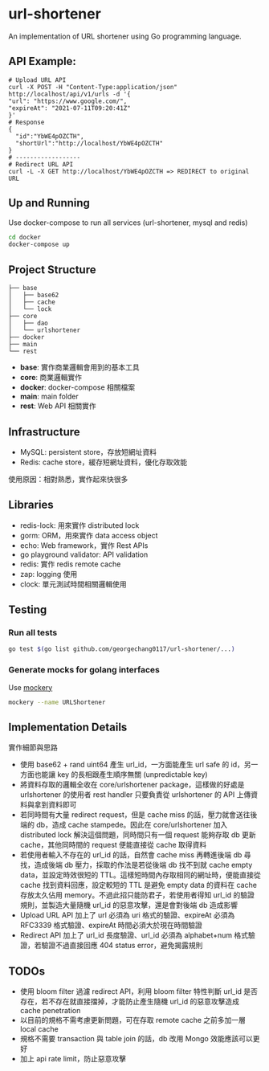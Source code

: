 # url-shortener

An implementation of URL shortener using Go programming language.

## API Example:

```
# Upload URL API
curl -X POST -H "Content-Type:application/json" http://localhost/api/v1/urls -d '{
"url": "https://www.google.com/",
"expireAt": "2021-07-11T09:20:41Z"
}'
# Response
{
  "id":"YbWE4pOZCTH",
  "shortUrl":"http://localhost/YbWE4pOZCTH"
}
# ------------------
# Redirect URL API
curl -L -X GET http://localhost/YbWE4pOZCTH => REDIRECT to original URL
```

## Up and Running

Use docker-compose to run all services (url-shortener, mysql and redis)

```bash
cd docker
docker-compose up
```

## Project Structure

```
├── base
│   ├── base62
│   ├── cache
│   └── lock
├── core
│   ├── dao
│   └── urlshortener
├── docker
├── main
└── rest
```

- **base**: 實作商業邏輯會用到的基本工具
- **core**: 商業邏輯實作
- **docker**: docker-compose 相關檔案
- **main**: main folder
- **rest**: Web API 相關實作

## Infrastructure

- MySQL: persistent store，存放短網址資料
- Redis: cache store，緩存短網址資料，優化存取效能

使用原因：相對熟悉，實作起來快很多

## Libraries

- redis-lock: 用來實作 distributed lock
- gorm: ORM，用來實作 data access object
- echo: Web framework，實作 Rest APIs
- go playground validator: API validation
- redis: 實作 redis remote cache
- zap: logging 使用
- clock: 單元測試時間相關邏輯使用

## Testing

### Run all tests

```bash
go test $(go list github.com/georgechang0117/url-shortener/...)
```

### Generate mocks for golang interfaces

Use [mockery](https://github.com/vektra/mockery)

```bash
mockery --name URLShortener
```

## Implementation Details

實作細節與思路

- 使用 base62 + rand uint64 產生 url_id，一方面能產生 url safe 的 id，另一方面也能讓 key 的長相跟產生順序無關 (unpredictable key)
- 將資料存取的邏輯全收在 core/urlshortener package，這樣做的好處是 urlshortener 的使用者 rest handler 只要負責從 urlshortener 的 API 上傳資料與拿到資料即可
- 若同時間有大量 redirect request，但是 cache miss 的話，壓力就會送往後端的 db，造成 cache stampede。因此在 core/urlshortener 加入 distributed lock 解決這個問題，同時間只有一個 request 能夠存取 db 更新 cache，其他同時間的 request 便能直接從 cache 取得資料
- 若使用者輸入不存在的 url_id 的話，自然會 cache miss 再轉進後端 db 尋找，造成後端 db 壓力，採取的作法是若從後端 db 找不到就 cache empty data，並設定時效很短的 TTL。這樣短時間內存取相同的網址時，便能直接從 cache 找到資料回應，設定較短的 TTL 是避免 empty data 的資料在 cache 存放太久佔用 memory。不過此招只能防君子，若使用者得知 url_id 的驗證規則，並製造大量隨機 url_id 的惡意攻擊，還是會對後端 db 造成影響
- Upload URL API 加上了 url 必須為 uri 格式的驗證、expireAt 必須為 RFC3339 格式驗證、expireAt 時間必須大於現在時間驗證
- Redirect API 加上了 url_id 長度驗證、url_id 必須為 alphabet+num 格式驗證，若驗證不過直接回應 404 status error，避免揭露規則

## TODOs

- 使用 bloom filter 過濾 redirect API，利用 bloom filter 特性判斷 url_id 是否存在，若不存在就直接擋掉，才能防止產生隨機 url_id 的惡意攻擊造成 cache penetration
- 以目前的規格不需考慮更新問題，可在存取 remote cache 之前多加一層 local cache
- 規格不需要 transaction 與 table join 的話，db 改用 Mongo 效能應該可以更好
- 加上 api rate limit，防止惡意攻擊

